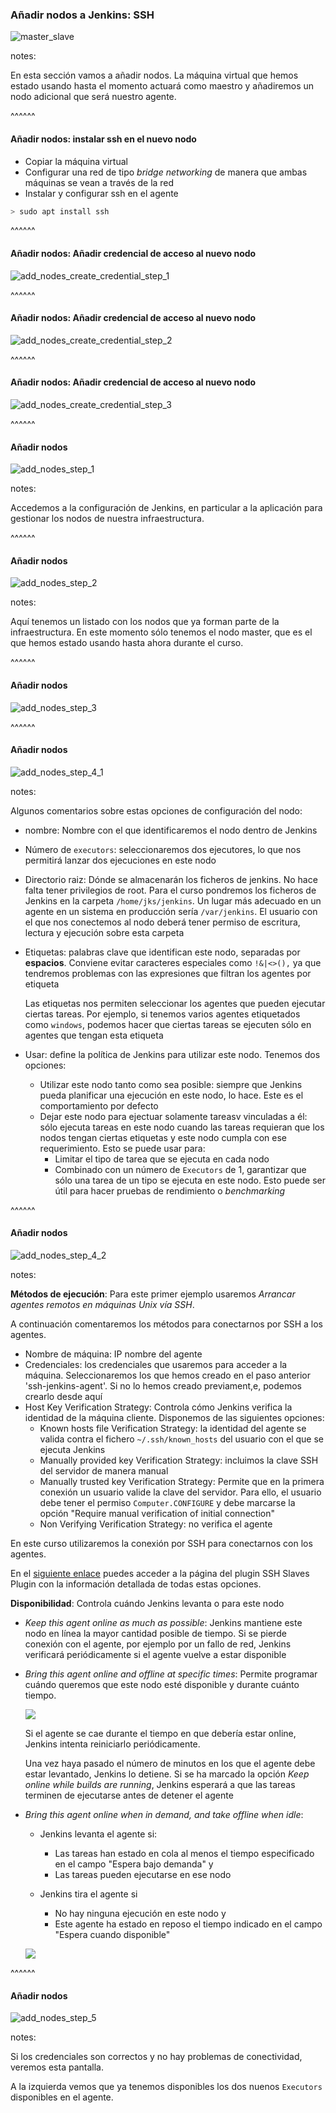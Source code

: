### Añadir nodos a Jenkins: SSH

![master_slave](/slides/images/master_slaves/master_slaves.001.png)<!-- .element: style="height: 60vh" -->

notes:

En esta sección vamos a añadir nodos. La máquina virtual que hemos estado usando hasta el momento
actuará como maestro y añadiremos un nodo adicional que será nuestro agente.

^^^^^^

#### Añadir nodos: instalar ssh en el nuevo nodo

* Copiar la máquina virtual
* Configurar una red de tipo _bridge networking_ de manera que ambas máquinas se vean a través de la red
* Instalar y configurar ssh en el agente

```bash 
> sudo apt install ssh
```

^^^^^^
#### Añadir nodos: Añadir credencial de acceso al nuevo nodo

![add_nodes_create_credential_step_1](/slides/images/add_nodes_create_credential_step_1.png)<!-- .element: style="height: 60vh" -->


^^^^^^
#### Añadir nodos: Añadir credencial de acceso al nuevo nodo

![add_nodes_create_credential_step_2](/slides/images/add_nodes_create_credential_step_2.png)

^^^^^^
#### Añadir nodos: Añadir credencial de acceso al nuevo nodo

![add_nodes_create_credential_step_3](/slides/images/add_nodes_create_credential_step_3.png)


^^^^^^

#### Añadir nodos

![add_nodes_step_1](/slides/images/add_nodes_step_1.png)

notes:

Accedemos a la configuración de Jenkins, en particular a la aplicación para gestionar los nodos de
nuestra infraestructura.

^^^^^^

#### Añadir nodos

![add_nodes_step_2](/slides/images/add_nodes_step_2.png)

notes:

Aquí tenemos un listado con los nodos que ya forman parte de la infraestructura. En este momento
sólo tenemos el nodo master, que es el que hemos estado usando hasta ahora durante el curso.

^^^^^^

#### Añadir nodos

![add_nodes_step_3](/slides/images/add_nodes_step_3.png)


^^^^^^

#### Añadir nodos

![add_nodes_step_4_1](/slides/images/add_nodes_step_4_1.png)

notes:

Algunos comentarios sobre estas opciones de configuración del nodo:

* nombre: Nombre con el que identificaremos el nodo dentro de Jenkins
* Número de `executors`: seleccionaremos dos ejecutores, lo que nos permitirá lanzar dos ejecuciones en
  este nodo
* Directorio raiz: Dónde se almacenarán los ficheros de jenkins. No hace falta tener privilegios de root. 
  Para el curso pondremos los ficheros de Jenkins en la carpeta `/home/jks/jenkins`. Un lugar más adecuado
  en un agente en un sistema en producción sería `/var/jenkins`. El usuario con el que nos conectemos al
  nodo deberá tener permiso de escritura, lectura y ejecución sobre esta carpeta
* Etiquetas: palabras clave que identifican este nodo, separadas por **espacios**. Conviene evitar caracteres 
  especiales como `!&|<>(),` ya que tendremos problemas con las expresiones que filtran los agentes por etiqueta
  
  Las etiquetas nos permiten seleccionar los agentes que pueden ejecutar ciertas tareas. Por ejemplo, si tenemos
  varios agentes etiquetados como `windows`, podemos hacer que ciertas tareas se ejecuten sólo en agentes
  que tengan esta etiqueta
* Usar: define la política de Jenkins para utilizar este nodo. Tenemos dos opciones:
  * Utilizar este nodo tanto como sea posible: siempre que Jenkins pueda planificar una ejecución en este nodo,
    lo hace. Este es el comportamiento por defecto
  * Dejar este nodo para ejectuar solamente tareasv vinculadas a él: sólo ejecuta tareas en este nodo cuando
    las tareas requieran que los nodos tengan ciertas etiquetas y este nodo cumpla con ese requerimiento. Esto
    se puede usar para:
    * Limitar el tipo de tarea que se ejecuta en cada nodo
    * Combinado con un número de `Executors` de 1, garantizar que sólo una tarea de un tipo se ejecuta en este nodo.
      Esto puede ser útil para hacer pruebas de rendimiento o _benchmarking_
 
 
^^^^^^
 
#### Añadir nodos
 
![add_nodes_step_4_2](/slides/images/add_nodes_step_4_2.png)<!-- .element: style="height: 60vh" -->

notes:

**Métodos de ejecución**: Para este primer ejemplo usaremos _Arrancar agentes remotos en máquinas Unix vía SSH_.

A continuación comentaremos los métodos para conectarnos por SSH a los agentes.
* Nombre de máquina: IP nombre del agente
* Credenciales: los credenciales que usaremos para acceder a la máquina. Seleccionaremos los que hemos creado
  en el paso anterior 'ssh-jenkins-agent'. Si no lo hemos creado previament,e, podemos crearlo desde aquí 
* Host Key Verification Strategy: Controla cómo Jenkins verifica la identidad de la máquina cliente. Disponemos
  de las siguientes opciones:
  * Known hosts file Verification Strategy: la identidad del agente se valida contra el fichero `~/.ssh/known_hosts`
    del usuario con el que se ejecuta Jenkins
  * Manually provided key Verification Strategy: incluimos la clave SSH del servidor de manera manual
  * Manually trusted key Verification Strategy: Permite que en la primera conexión un usuario valide la
    clave del servidor. Para ello, el usuario debe tener el permiso `Computer.CONFIGURE` y debe marcarse 
    la opción "Require manual verification of initial connection"
  * Non Verifying Verification Strategy: no verifica el agente 

En este curso utilizaremos la conexión por SSH para conectarnos con los agentes.

En el [siguiente enlace](https://github.com/jenkinsci/ssh-slaves-plugin/blob/master/doc/CONFIGURE.md)
puedes acceder a la página del plugin SSH Slaves Plugin con la información detallada de todas estas opciones. 

**Disponibilidad**: Controla cuándo Jenkins levanta o para este nodo

* _Keep this agent online as much as possible_: Jenkins mantiene este nodo en línea la mayor cantidad posible de tiempo. 
  Si se pierde conexión con el agente, por ejemplo por un fallo de red, Jenkins verificará periódicamente si
  el agente vuelve a estar disponible 
* _Bring this agent online and offline at specific times_: Permite programar cuándo queremos que este nodo
  esté disponible y durante cuánto tiempo.
  
  ![](/slides/images/add_nodes_availability_scheduled.png)  
  
  Si el agente se cae durante el tiempo en que debería estar online, Jenkins intenta reiniciarlo periódicamente.

  Una vez haya pasado el número de minutos en los que el agente debe estar levantado, Jenkins lo detiene.
  Si se ha marcado la opción _Keep online while builds are running_, Jenkins esperará a que las tareas
  terminen de ejecutarse antes de detener el agente
* _Bring this agent online when in demand, and take offline when idle_: 
    * Jenkins levanta el agente si:
      * Las tareas han estado en cola al menos el tiempo especificado en el campo "Espera bajo demanda" y
      * Las tareas pueden ejecutarse en ese nodo

    * Jenkins tira el agente si
      * No hay ninguna ejecución en este nodo y
      * Este agente ha estado en reposo el tiempo indicado en el campo "Espera cuando disponible"

  ![](/slides/images/add_nodes_availability_in_demand.png)

^^^^^^
 
#### Añadir nodos
 
![add_nodes_step_5](/slides/images/add_nodes_step_5.png)

notes:

Si los credenciales son correctos y no hay problemas de conectividad, veremos esta pantalla.

A la izquierda vemos que ya tenemos disponibles los dos nuenos `Executors` disponibles en el agente.
